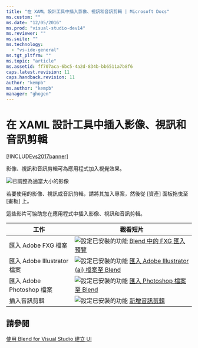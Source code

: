 ```yaml
---
title: "在 XAML 設計工具中插入影像、視訊和音訊剪輯 | Microsoft Docs"
ms.custom: ""
ms.date: "12/05/2016"
ms.prod: "visual-studio-dev14"
ms.reviewer: ""
ms.suite: ""
ms.technology: 
  - "vs-ide-general"
ms.tgt_pltfrm: ""
ms.topic: "article"
ms.assetid: ff707aca-6bc5-4a2d-834b-bb6511a7b8f6
caps.latest.revision: 11
caps.handback.revision: 11
author: "kempb"
ms.author: "kempb"
manager: "ghogen"
---
```

# 在 XAML 設計工具中插入影像、視訊和音訊剪輯
[!INCLUDE[vs2017banner](../code-quality/includes/vs2017banner.md)]

影像、視訊和音訊剪輯可為應用程式加入視覺效果。  
  
 ![已調整為適當大小的影像](../designers/media/b5_memory_images_sized.png "b5\_memory\_images\_sized")  
  
 若要使用的影像、視訊或音訊剪輯，請將其加入專案，然後從 \[資產\] 面板拖曳至 \[畫板\] 上。  
  
 這些影片可協助您在應用程式中插入影像、視訊和音訊剪輯。  
  
|工作|觀看短片|  
|--------|----------|  
|匯入 Adobe FXG 檔案|![設定已安裝的功能](../designers/media/bldadminconsoleinitialconfigicon.png "BldAdminConsoleInitialConfigIcon") [Blend 中的 FXG 匯入預覽](http://www.bing.com/videos/search?q=blend%20import%20FXG%20file&qs=n&form=QBVR&pq=blend%20import%20fxg%20file&sc=0-13&sp=-1&sk=#view=detail&mid=3C733B0B50A43166C55C3C733B0B50A43166C55C)|  
|匯入 Adobe Illustrator 檔案|![設定已安裝的功能](../designers/media/bldadminconsoleinitialconfigicon.png "BldAdminConsoleInitialConfigIcon") [匯入 Adobe Illustrator \(ai\) 檔案至 Blend](http://www.bing.com/videos/search?q=add%20illustrator%20file%20to%20blend&qs=n&form=QBVR&pq=add%20illustrator%20file%20to%20blend&sc=0-0&sp=-1&sk=#view=detail&mid=FDB1B25D4DEB69D24515FDB1B25D4DEB69D24515)|  
|匯入 Adobe Photoshop 檔案|![設定已安裝的功能](../designers/media/bldadminconsoleinitialconfigicon.png "BldAdminConsoleInitialConfigIcon") [匯入 Photoshop 檔案至 Blend](https://www.youtube.com/watch?v=ekYyhirFKs0)|  
|插入音訊剪輯|![設定已安裝的功能](../designers/media/bldadminconsoleinitialconfigicon.png "BldAdminConsoleInitialConfigIcon") [新增音訊剪輯](https://www.youtube.com/watch?v=7qW9l0tmkAI&index=52&list=PLBDF977B2F1DAB358)|  
  
## 請參閱  
 [使用 Blend for Visual Studio 建立 UI](../designers/creating-a-ui-by-using-blend-for-visual-studio.md)